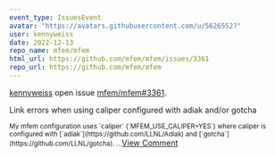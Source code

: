 ```yaml
---
event_type: IssuesEvent
avatar: "https://avatars.githubusercontent.com/u/5626552?"
user: kennyweiss
date: 2022-12-13
repo_name: mfem/mfem
html_url: https://github.com/mfem/mfem/issues/3361
repo_url: https://github.com/mfem/mfem
---
```


<a href='https://github.com/kennyweiss' target='_blank'>kennyweiss</a> open issue <a href='https://github.com/mfem/mfem/issues/3361' target='_blank'>mfem/mfem#3361</a>.

<p>Link errors when using caliper configured with adiak and/or gotcha</p><small>My mfem configuration uses `caliper` (`MFEM_USE_CALIPER=YES`) where caliper is configured with [`adiak`](https://github.com/LLNL/Adiak) and [`gotcha`](https://github.com/LLNL/gotcha)....</small><a href='https://github.com/mfem/mfem/issues/3361' target='_blank'>View Comment</a>